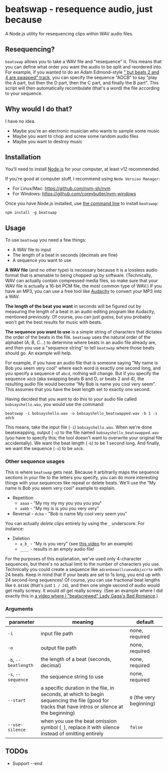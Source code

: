 # beatswap - resequence audio, just because

A Node.js utility for resequencing clips within WAV audio files.

## Resequencing?

`beatswap` allows you to take a WAV file and "resequence" it. This means that you can define what order you want the audio to be split and reordered into. For example, if you wanted to do an Adam Edmond-style ["<song> but beats 2 and 4 are swapped" track](https://www.youtube.com/watch?v=dSvvlu5zTDQ), you can specify the sequence "ADCB" to say "play the A part, but then the D part, then the C part, and finally the B part". This script will then automatically recombulate (that's a word) the file according to your sequence.

## Why would I do that?

I have no idea.

- Maybe you're an electronic musician who wants to sample some music
- Maybe you want to chop and screw some random audio files
- Maybe you want to destroy music

## Installation

You'll need to install [Node.js](https://nodejs.org/en/) for your computer, at least v12 recommended.

If you're good at computer stuff, I recommend using `Node Version Manager`:
- For Linux/Mac: https://github.com/nvm-sh/nvm
- For Windows: https://github.com/coreybutler/nvm-windows

Once you have Node.js installed, use [the command line](https://lifehacker.com/a-command-line-primer-for-beginners-5633909) to install `beatswap`:

`npm install -g beatswap`

## Usage

To use `beatswap` you need a few things:

- A WAV file to input
- The length of a beat in seconds (decimals are fine)
- A sequence you want to use

**A WAV file** (and no other type) is necessary because it is a lossless audio format that is amenable to being chopped up by software. (Technically, WAV can actually contain compressed media files, so make sure that your WAV file is actually a 16-bit PCM file, the most common type of WAV.) If you have an MP3, you can use a free tool like [Audacity](https://www.audacityteam.org/) to convert your MP3 into a WAV.

**The length of the beat you want** in seconds will be figured out by measuring the length of a beat in an audio editing program like Audacity, mentioned previously. Of course, you can just guess, but you probably won't get the best results for music with beats.

**The sequence you want to use** is a simple string of characters that dictates the order of the beats in the file. `beatswap` uses the natural order of the alphabet (A, B, C...) to determine where beats in an audio file already are, and then you use a "sequence string" to tell `beatswap` where those beats should go. An example will help.

For example, if you have an audio file that is someone saying "My name is Bob you seem very cool" where each word is exactly one second long, and you specify a sequence of `abcd`, nothing will change. But if you specify the sequence `adcb` (aka swapping beats B and D, or beats 2 and 4), the resulting audio file would become "My Bob is name you cool very seem". This assumes that you have the beat length set to exactly one second.

Having decided that you want to do this to your audio file called `bobsayshello.wav`, you would use the command:

```
beatswap -i bobsayshello.wav -o bobsayshello_beatswapped.wav -b 1 -s adcb
```

This means, take the input file (`-i`) `bobsayshello.wav`. When we're done beatswapping, output (`-o`) to the file named `bobsayshello_beatswapped.wav` (you have to specify this; the tool doesn't want to overwrite your original file accidentally). We want the beat length (`-b`) to be 1 second long. And finally, we want the sequence (`-s`) to be `adcb`.

### Other sequence usages

This is where `beatswap` gets neat. Because it arbitrarily maps the sequence sections in your file to the letters you specify, you can do more interesting things with your sequences like repeat or delete beats. We'll use the "My name is Bob you seem very cool" example to explain.

- Repetition
    - `aaaa` - "My my my my you you you you"
    - `aabb` - "My my is is you you very very"
- Reversal - `dcba` - "Bob is name My cool very seem you"

You can actually _delete_ clips entirely by using the `_` underscore. For instance:

- Deletion
    - `a_b_` - "My is you very" (see [this video](https://www.youtube.com/watch?v=hhEBYGzADeU) for an example)
    - `____` - results in an empty audio file!

For the purposes of this explanation, we've used only 4-character sequences, but there's no actual limit to the number of characters you use. Technically you could create a sequence like `adcenbeaollcuevwbkjxcrte` with 24 beats. Keep in mind that if your beats are set to 1s long, you end up with 24 second-long sequences! Of course, you can use fractional beat lengths like `0.04166` (that's just `1 / 24`), and then one single second of audio would get really screwy. It would _all_ get really screwy. (See an example where I did exactly this in [a video where I "beatscrewed" Lady Gaga's Bad Romance](https://www.youtube.com/watch?v=HAXfEmgOvz4).)

### Arguments

parameter | meaning | default
----- | ----- | -----
`-i` | input file path | none, required
`-o` | output file path | none, required
`-b`, `--beatlength` | the length of a beat (seconds, decimal) | none, required
`-s`, `--sequence` | the sequence string to use | none, required
`--start` | a specific duration in the file, in seconds, at which to begin sequencing the file (good for tracks that have intros or silence at the beginning) | `0` (the very beginning)
`--use-silence` | when you use the beat omission symbol (`_`), replace it with silence instead of omitting entirely | `false`

## TODOs

- Support --end
